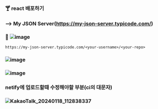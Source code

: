 ### 🍸 react 배포하기
### --> My JSON Server(https://my-json-server.typicode.com/)

### 🔽  ![image](https://github.com/gogoringhye/read/assets/145514996/490c9295-8e6f-4cb1-8ee9-d1588cf3110c)
```
https://my-json-server.typicode.com/<your-username>/<your-repo>
```
### ![image](https://github.com/gogoringhye/read/assets/145514996/3855b03a-28eb-4561-8288-40f5969166ef)

### ![image](https://github.com/gogoringhye/read/assets/145514996/c2d60e39-eaa5-42f9-a827-6d437707ad1d)

### netify에 업로드할때 수정해야할 부분(ci의 대문자)
### ![KakaoTalk_20240118_112838337](https://github.com/gogoringhye/read/assets/145514996/7b07b4d5-588b-4532-bb66-96c8486953ee)


